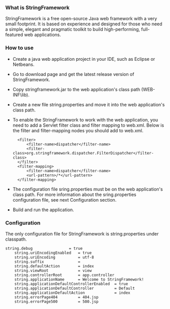 ### What is StringFramework

StringFramework is a free open-source Java web framework with a very small footprint. It is based on experience and designed for those who need a simple, elegant and pragmatic toolkit to build high-performing, full-featured web applications.

### How to use

* Create a java web application project in your IDE, such as Eclipse or Netbeans.
* Go to download page and get the latest release version of StringFramework.
* Copy stringframework.jar to the web application's class path (WEB-INF\lib).
* Create a new file string.properties and move it into the web application's class path.
* To enable the StringFramework to work with the web application, you need to add a Servlet filter class and filter mapping to web.xml. Below is the filter and filter-mapping nodes you should add to web.xml.

        <filter>
            <filter-name>dispatcher</filter-name>
            <filter-class>org.stringframework.dispatcher.FilterDispatcher</filter-class>
        </filter>
        <filter-mapping>
            <filter-name>dispatcher</filter-name>
            <url-pattern>/*</url-pattern>
        </filter-mapping>

* The configuration file sring.properties must be on the web application's class path. 
For more information about the sring.properties configuration file, see next Configuration section.
* Build and run the application.

### Configuration

The only configuration file for StringFramework is string.properties under classpath.

    string.debug                = true
        string.uriEncodingEnabled   = true
        string.uriEncoding          = utf-8
        string.suffix               = 
        string.defaultAction        = index
        string.viewRoot             = view
        string.controllerRoot       = app.controller
        string.applicationName      = Welcome to StringFramework!
        string.applicationDefaultControllerEnabled  = true
        string.applicationDefaultController         = Default
        string.applicationDefaultAction             = index
        string.errorPage404         = 404.jsp
        string.errorPage500         = 500.jsp
